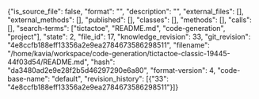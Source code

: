 {"is_source_file": false, "format": "", "description": "", "external_files": [], "external_methods": [], "published": [], "classes": [], "methods": [], "calls": [], "search-terms": ["tictactoe", "README.md", "code-generation", "project"], "state": 2, "file_id": 17, "knowledge_revision": 33, "git_revision": "4e8ccfb188eff13356a2e9ea2784673586298511", "filename": "/home/kavia/workspace/code-generation/tictactoe-classic-19445-44f03d54/README.md", "hash": "da3480ad2e9e28f2b5d46297290e6a80", "format-version": 4, "code-base-name": "default", "revision_history": [{"33": "4e8ccfb188eff13356a2e9ea2784673586298511"}]}
